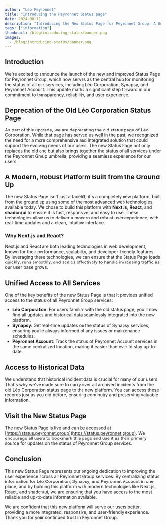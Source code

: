 ```yaml
---
author: "Léo Peyronnet"
title: "Introducing the Peyronnet Status page"
date: 2024-08-11
description: "Introducing the New Status Page for Peyronnet Group: A Unified Platform for All Services."
tags: ["information"]
thumbnail: /blog/introducing-status/banner.png
images:
  - /blog/introducing-status/banner.png
---
```


## Introduction

We're excited to announce the launch of the new and improved Status Page for Peyronnet Group, which now serves as the central hub for monitoring the status of all our services, including Léo Corporation, Synapsy, and Peyronnet Account. This update marks a significant step forward in our commitment to transparency, reliability, and user experience.

## Deprecation of the Old Léo Corporation Status Page

As part of this upgrade, we are deprecating the old status page of Léo Corporation. While that page has served us well in the past, we recognized the need for a more comprehensive and integrated solution that could support the evolving needs of our users. The new Status Page not only replaces the old one but also brings together the status of all services under the Peyronnet Group umbrella, providing a seamless experience for our users.

## A Modern, Robust Platform Built from the Ground Up

The new Status Page isn't just a facelift; it's a completely new platform, built from the ground up using some of the most advanced web technologies available today. We chose to build this platform with **Next.js**, **React**, and **shadcn/ui** to ensure it is fast, responsive, and easy to use. These technologies allow us to deliver a modern and robust user experience, with real-time updates and a clean, intuitive interface.

### Why Next.js and React?

Next.js and React are both leading technologies in web development, known for their performance, scalability, and developer-friendly features. By leveraging these technologies, we can ensure that the Status Page loads quickly, runs smoothly, and scales effectively to handle increasing traffic as our user base grows.

## Unified Access to All Services

One of the key benefits of the new Status Page is that it provides unified access to the status of all Peyronnet Group services:

- **Léo Corporation**: For users familiar with the old status page, you’ll now find all updates and historical data seamlessly integrated into the new platform.
- **Synapsy**: Get real-time updates on the status of Synapsy services, ensuring you’re always informed of any issues or maintenance schedules.
- **Peyronnet Account**: Track the status of Peyronnet Account services in the same centralized location, making it easier than ever to stay up-to-date.

## Access to Historical Data

We understand that historical incident data is crucial for many of our users. That's why we've made sure to carry over all archived incidents from the old Léo Corporation status page to the new platform. You can access these records just as you did before, ensuring continuity and preserving valuable information.

## Visit the New Status Page

The new Status Page is live and can be accessed at [https://status.peyronnet.group](https://status.peyronnet.group). We encourage all users to bookmark this page and use it as their primary source for updates on the status of Peyronnet Group services.

## Conclusion

This new Status Page represents our ongoing dedication to improving the user experience across all Peyronnet Group services. By centralizing status information for Léo Corporation, Synapsy, and Peyronnet Account in one place, and by building this platform with modern technologies like Next.js, React, and shadcn/ui, we are ensuring that you have access to the most reliable and up-to-date information available.

We are confident that this new platform will serve our users better, providing a more integrated, responsive, and user-friendly experience. Thank you for your continued trust in Peyronnet Group.
